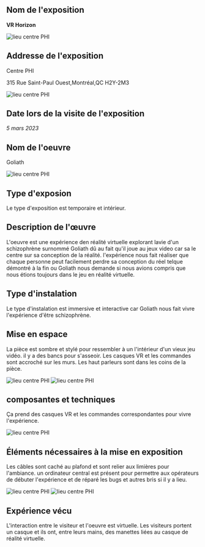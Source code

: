 <h2>Nom de l'exposition</h2>

<strong> VR Horizon </strong>


![lieu centre PHI](img_visite-individuelle/vr_horizons.jpg)

<h2>Addresse de l'exposition</h2>
<p>Centre PHI

315 Rue Saint-Paul Ouest,Montréal,QC H2Y-2M3</p>


![lieu centre PHI](img_visite-individuelle/lieux.jpg)

<h2>Date lors de la visite de l'exposition</h2>

<em> 5 mars 2023</em>

<h2>Nom de l'oeuvre</h2>

<p>Goliath</p>

![lieu centre PHI](img_visite-individuelle/cartel_goliath.jpg)

<h2>Type d'exposion</h2>


<p>Le type d'exposition est temporaire et intérieur.</p>

<h2>Description de l'œuvre</h2>


<p>L'oeuvre est une expérience den réalité virtuelle explorant lavie d'un schizophrène surnommé Goliath dû au fait qu'il joue au jeux video car sa le centre sur sa conception de la réalité. l'expérience nous fait réaliser que chaque personne peut facilement perdre sa conception du réel telque démontré à la fin ou Goliath nous demande si nous avions compris que nous étions toujours dans le jeu en réalité virtuelle.</p>

<h2>Type d'instalation</h2>

<p>Le type d'instalation est immersive et interactive car Goliath nous fait vivre l'expérience d'être schizophrène.</p>


<h2>Mise en espace</h2>

<p>La pièce est sombre et stylé pour ressembler à un l'intérieur d'un vieux jeu vidéo. il y a des bancs pour s'asseoir. Les casques VR et les commandes sont accroché sur les murs. Les haut parleurs sont dans les coins de la pièce.</p>

![lieu centre PHI](img_visite-individuelle/description-de_la_piece.jpg) ![lieu centre PHI](img_visite-individuelle/equipement3.jpg)

<h2>composantes et techniques</h2>

<p>Ça prend des casques VR et les commandes correspondantes pour vivre l'expérience.</p>

![lieu centre PHI](img_visite-individuelle/equipement2.jpg)

<h2>Éléments nécessaires à la mise en exposition</h2>

<p>Les câbles sont caché au plafond et sont relier aux limières pour l'ambiance. un ordinateur central est présent pour permettre aux opérateurs de débuter l'expérience et de réparé les bugs et autres bris si il y a lieu.</p>

![lieu centre PHI](img_visite-individuelle/equipement.jpg) ![lieu centre PHI](img_visite-individuelle/details_branchements.jpg)

<h2>Expérience vécu</h2>

<p>L'interaction entre le visiteur et l'oeuvre est virtuelle. Les visiteurs portent un casque et ils ont, entre leurs mains, des manettes liées au casque de réalité virtuelle.</p>


